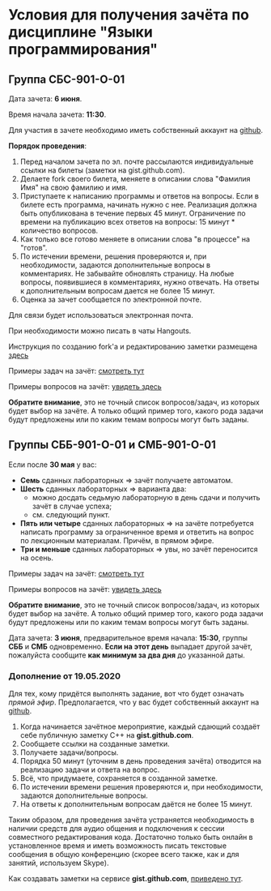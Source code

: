 # Условия для получения зачёта по дисциплине "Языки программирования"

## Группа СБС-901-О-01

Дата зачета: **6 июня**.

Время начала зачета: **11:30**.

Для участия в зачете необходимо иметь собственный аккаунт на [github](https://github.com).

**Порядок проведения**:
1. Перед началом зачета по эл. почте рассылаются индивидуальные ссылки на билеты (заметки на gist.github.com).
2. Делаете fork своего билета, меняете в описании слова "Фамилия Имя" на свою фамилию и имя.
3. Приступаете к написанию программы и ответов на вопросы. Если в билете есть программа, начинать нужно с нее. Реализация должна быть опубликована в течение первых 45 минут. Ограничение по времени на публикацию всех ответов на вопросы: 15 минут * количество вопросов.
4. Как только все готово меняете в описании слова "в процессе" на "готов".
5. По истечении времени, решения проверяются и, при необходимости, задаются дополнительные вопросы в комментариях. Не забывайте обновлять страницу. На любые вопросы, появившиеся в комментариях, нужно отвечать. На ответы к дополнительным вопросам дается не более 15 минут.
6. Оценка за зачет сообщается по электронной почте.

Для связи будет использоваться электронная почта.

При необходимости можно писать в чаты Hangouts.

Инструкция по созданию fork'а и редактированию заметки размещена [здесь](https://github.com/posgen/OmsuMaterials/blob/master/FKN/zachet/how_to_gist_fork.pdf)

Примеры задач на зачёт: [смотреть тут](https://github.com/posgen/OmsuMaterials/tree/master/FKN/zachet/example_tasks.pdf)

Примеры вопросов на зачёт: [увидеть здесь](https://github.com/posgen/OmsuMaterials/tree/master/FKN/zachet/example_questions.pdf)

**Обратите внимание**, это не точный список вопросов/задач, из которых будет выбор на зачёте. А только общий пример того, какого рода задачи будут предложены или по каким темам вопросы могут быть заданы.


## Группы СББ-901-О-01 и СМБ-901-О-01

Если после **30 мая** у вас:

- **Семь** сданных лабораторных => зачёт получаете автоматом.
- **Шесть** сданных лабораторных => варианта два:
  - можно досдать седьмую лабораторную в день сдачи и получить зачёт в случае успеха;
  - см. следующий пункт.
- **Пять или четыре** сданных лабораторных => на зачёте потребуется написать программу за ограниченное время и ответить на вопрос по лекционным материалам. Причём, в прямом эфире.
- **Три и меньше** сданных лабораторных => увы, но зачёт переносится на осень.

Примеры задач на зачёт: [смотреть тут](https://github.com/posgen/OmsuMaterials/tree/master/FKN/zachet/example_tasks.pdf)

Примеры вопросов на зачёт: [увидеть здесь](https://github.com/posgen/OmsuMaterials/tree/master/FKN/zachet/example_questions.pdf)

**Обратите внимание**, это не точный список вопросов/задач, из которых будет выбор на зачёте. А только общий пример того, какого рода задачи будут предложены или по каким темам вопросы могут быть заданы.

Дата зачета: **3 июня**, предварительное время начала: **15:30**, группы **СББ** и **СМБ** одновременно. **Если на этот день** выпадает другой зачёт, пожалуйста сообщите **как минимум за два дня** до указанной даты.

### Дополнение от 19.05.2020

Для тех, кому придётся выполнять задание, вот что будет означать _прямой эфир_. Предполагается, что у вас будет собственный аккаунт на [github](https://github.com).

1. Когда начинается зачётное мероприятие, каждый сдающий создаёт себе публичную заметку C++ на **gist.github.com**.
2. Сообщаете ссылки на созданные заметки.
3. Получаете задачи/вопросы.
4. Порядка 50 минут (уточним в день проведения зачёта) отводится на реализацию задачи и ответа на вопрос.
5. Всё, что придумаете, сохраняется в созданной заметке.
6. По истечении времени решения проверяются и, при необходимости, задаются дополнительные вопросы.
7. На ответы к дополнительным вопросам даётся не более 15 минут.

Таким образом, для проведения зачёта устраняется необходимость в наличии средств для аудио общения и подключения к сессии совместного редактирования кода. Достаточно только быть онлайн в установленное время и иметь возможность писать текстовые сообщения в общую конференцию (скорее всего также, как и для занятий, используем Skype).

Как создавать заметки на сервисе **gist.github.com**, [приведено тут](https://github.com/posgen/OmsuMaterials/tree/master/FKN/zachet/how_to_gists.pdf).
